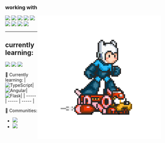 <!--A simple header
<h3>Profile</h3> 
<p align="center">
 <img src="https://github.com/LorM89/LorM89/blob/main/assets/cloudyman.gif" width="200" height="200"/> 
</p>
-->

<p>
 <h3> working with </h3>
  <img src="https://github.com/LorM89/LorM89/blob/main/assets/cloudyman.gif" width="400" height="400" align="right"/> 
  <p>
   <img src="https://img.shields.io/badge/TensorFlow%20-%23FF6F00.svg?&style=for-the-badge&logo=TensorFlow&logoColor=white" />
   <img src="https://img.shields.io/badge/Keras%20-%23D00000.svg?&style=for-the-badge&logo=Keras&logoColor=white"/>
   <img src="https://img.shields.io/badge/javascript%20-%23323330.svg?&style=for-the-badge&logo=javascript&logoColor=%23F7DF1E"/>
   <img src="https://img.shields.io/badge/html5%20-%23E34F26.svg?&style=for-the-badge&logo=html5&logoColor=white"/>
   <img src="https://img.shields.io/badge/css3%20-%231572B6.svg?&style=for-the-badge&logo=css3&logoColor=white"/>
   <img src="https://img.shields.io/badge/python%20-%2314354C.svg?&style=for-the-badge&logo=python&logoColor=white"/>
   <img src="https://img.shields.io/badge/c++%20-%2300599C.svg?&style=for-the-badge&logo=c%2B%2B&ogoColor=white"/>
   <img src="https://img.shields.io/badge/git%20-%23F05033.svg?&style=for-the-badge&logo=git&logoColor=white"/>
   <img src="https://img.shields.io/badge/github%20-%23121011.svg?&style=for-the-badge&logo=github&logoColor=white"/>
 </p>
</p>

<!--A simple header
<p align="left">
  - :hammer: Actively working on web applications and APIs using Python, Django, ResT and GraphQL;
  - 🌱 Currently learning Express, Node, MongoDB; 
  - 👯 I’m looking to collaborate on open source projects and learn about new technologies;
  - 🤔 I’m looking for help with Design Pattern 😭; 
</p>
-->


____
<p>
 <h2> currently learning: </h2>
 <p>
   <img src="https://img.shields.io/badge/TensorFlow%20-%23FF6F00.svg?&style=for-the-badge&logo=TensorFlow&logoColor=white" />
   <img src="https://img.shields.io/badge/Keras%20-%23D00000.svg?&style=for-the-badge&logo=Keras&logoColor=white"/>
   <img src="https://img.shields.io/badge/javascript%20-%23323330.svg?&style=for-the-badge&logo=javascript&logoColor=%23F7DF1E"/>
 </p>
</p>


🌱 Currently learning:
|![TypeScript](https://img.shields.io/badge/-TypeScript-000000?style=flat-square&logo=TypeScript&logoColor=Blue)|![Angular](https://img.shields.io/badge/-Angular-000000?style=flat-square&logo=Angular&logoColor=Blue)|![Flask](https://img.shields.io/badge/-Flask-000000?style=flat-square&logo=Flask&logoColor=Blue)|
| ----- | ----- | ----- |


👯 Communities:
- <img src="https://img.shields.io/badge/github%20-%23121011.svg?&style=for-the-badge&logo=github&logoColor=white"/>
- <img src="https://img.shields.io/badge/github%20-%23121011.svg?&style=for-the-badge&logo=github&logoColor=white"/>
